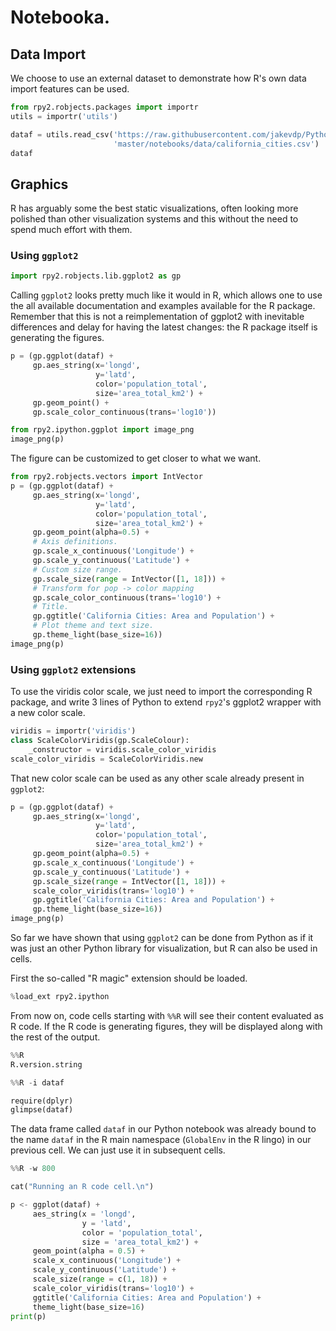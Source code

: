 # Notebooka.


## Data Import

We choose to use an external dataset to demonstrate how R's own data import
features can be used.

```python
from rpy2.robjects.packages import importr
utils = importr('utils')

dataf = utils.read_csv('https://raw.githubusercontent.com/jakevdp/PythonDataScienceHandbook/'
                       'master/notebooks/data/california_cities.csv')
dataf
```

## Graphics

R has arguably some the best static visualizations, often looking more polished
than other visualization systems and this without the need to spend much
effort with them.

### Using `ggplot2`

```python
import rpy2.robjects.lib.ggplot2 as gp
```

Calling `ggplot2` looks pretty much like it would in R, which allows one to use the
all available documentation and examples available for the R package. Remember that
this is not a reimplementation of ggplot2 with inevitable differences and delay
for having the latest changes: the R package itself is generating the figures.

```python
p = (gp.ggplot(dataf) +
     gp.aes_string(x='longd',
                   y='latd',
                   color='population_total',
                   size='area_total_km2') +
     gp.geom_point() +
     gp.scale_color_continuous(trans='log10'))
```

```python
from rpy2.ipython.ggplot import image_png
image_png(p)
```

The figure can be customized to get closer to what we want.

```python
from rpy2.robjects.vectors import IntVector
p = (gp.ggplot(dataf) +
     gp.aes_string(x='longd',
                   y='latd',
                   color='population_total',
                   size='area_total_km2') +
     gp.geom_point(alpha=0.5) +
     # Axis definitions.
     gp.scale_x_continuous('Longitude') +
     gp.scale_y_continuous('Latitude') +
     # Custom size range.
     gp.scale_size(range = IntVector([1, 18])) +
     # Transform for pop -> color mapping
     gp.scale_color_continuous(trans='log10') +
     # Title.
     gp.ggtitle('California Cities: Area and Population') +
     # Plot theme and text size.
     gp.theme_light(base_size=16))
image_png(p)
```

### Using `ggplot2` extensions

To use the viridis color scale, we just need to import the corresponding R package, and write
3 lines of Python to extend `rpy2`'s ggplot2 wrapper with a new color scale.

```python
viridis = importr('viridis')
class ScaleColorViridis(gp.ScaleColour):
    _constructor = viridis.scale_color_viridis
scale_color_viridis = ScaleColorViridis.new
```

That new color scale can be used as any other scale already present in `ggplot2`:
```python
p = (gp.ggplot(dataf) +
     gp.aes_string(x='longd',
                   y='latd',
                   color='population_total',
                   size='area_total_km2') +
     gp.geom_point(alpha=0.5) +
     gp.scale_x_continuous('Longitude') +
     gp.scale_y_continuous('Latitude') +
     gp.scale_size(range = IntVector([1, 18])) +
     scale_color_viridis(trans='log10') +
     gp.ggtitle('California Cities: Area and Population') +
     gp.theme_light(base_size=16))
image_png(p)
```

So far we have shown that using `ggplot2` can be done from Python as if it
was just an other Python library for visualization, but R can also be used
in cells.

First the so-called "R magic" extension should be loaded.

```python
%load_ext rpy2.ipython
```

From now on, code cells starting with `%%R` will see their content evaluated as R code.
If the R code is generating figures, they will be displayed along with the rest of the output.

```python
%%R
R.version.string
```


```python
%%R -i dataf

require(dplyr)
glimpse(dataf)
```

The data frame called `dataf` in our Python notebook was already bound to the name
`dataf` in the R main namespace (`GlobalEnv` in the R lingo) in our previous cell.
We can just use it in subsequent cells.

```python
%%R -w 800

cat("Running an R code cell.\n")

p <- ggplot(dataf) +
     aes_string(x = 'longd',
                y = 'latd',
                color = 'population_total',
                size = 'area_total_km2') +
     geom_point(alpha = 0.5) +
     scale_x_continuous('Longitude') +
     scale_y_continuous('Latitude') +
     scale_size(range = c(1, 18)) +
     scale_color_viridis(trans='log10') +
     ggtitle('California Cities: Area and Population') +
     theme_light(base_size=16)
print(p)
```
